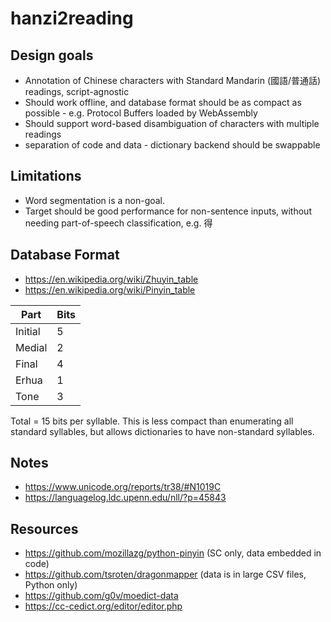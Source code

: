 # hanzi2reading

## Design goals
* Annotation of Chinese characters with Standard Mandarin (國語/普通話) readings, script-agnostic
* Should work offline, and database format should be as compact as possible - e.g. Protocol Buffers loaded by WebAssembly
* Should support word-based disambiguation of characters with multiple readings
* separation of code and data - dictionary backend should be swappable

## Limitations
* Word segmentation is a non-goal.
* Target should be good performance for non-sentence inputs, without needing part-of-speech classification, e.g. 得

## Database Format

* https://en.wikipedia.org/wiki/Zhuyin_table
* https://en.wikipedia.org/wiki/Pinyin_table

Part | Bits
--- | ---
Initial | 5
Medial | 2
Final | 4
Erhua | 1
Tone | 3

Total = 15 bits per syllable. This is less compact than enumerating all standard syllables, but allows dictionaries to have non-standard syllables.


## Notes
* https://www.unicode.org/reports/tr38/#N1019C
* https://languagelog.ldc.upenn.edu/nll/?p=45843

## Resources
* https://github.com/mozillazg/python-pinyin (SC only, data embedded in code)
* https://github.com/tsroten/dragonmapper (data is in large CSV files, Python only)
* https://github.com/g0v/moedict-data
* https://cc-cedict.org/editor/editor.php

